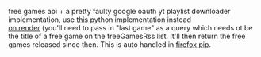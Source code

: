 free games api + a pretty faulty google oauth yt playlist downloader implementation, use <a href='https://github.com/jashith1/playlistDownloader'>this</a> python implementation instead <br>
<a href='https://pipapi.onrender.com/freeGames'>on render</a> (you'll need to pass in "last game" as a query which needs ot be the title of a free game on the freeGamesRss list. It'll then return the free games released since then. This is auto handled in <a href="https://github.com/jashith1/firefoxPip">firefox pip</a>. 
